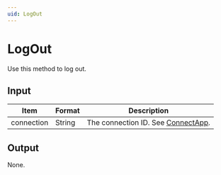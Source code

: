 ```yaml
---
uid: LogOut
---
```


# LogOut

Use this method to log out.

## Input

| Item       | Format | Description                                           |
|------------|--------|-------------------------------------------------------|
| connection | String | The connection ID. See [ConnectApp](xref:ConnectApp). |

## Output

None.
